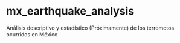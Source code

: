 # mx_earthquake_analysis
Análisis descriptivo y estadístico (Próximamente) de los terremotos ocurridos en México
